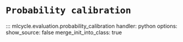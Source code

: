 # `Probability calibration`

::: mlcycle.evaluation.probability_calibration
    handler: python
    options:
      show_source: false
      merge_init_into_class: true
